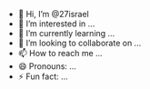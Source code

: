 - 👋 Hi, I’m @27israel
- 👀 I’m interested in ...
- 🌱 I’m currently learning ...
- 💞️ I’m looking to collaborate on ...
- 📫 How to reach me ...
- 😄 Pronouns: ...
- ⚡ Fun fact: ...

<!---
27israel/27israel is a ✨ special ✨ repository because its `README.md` (this file) appears on your GitHub profile.
You can click the Preview link to take a look at your changes.
--->

